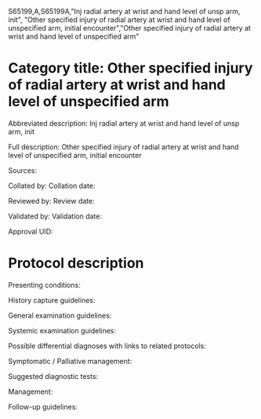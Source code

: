 S65199,A,S65199A,"Inj radial artery at wrist and hand level of unsp arm, init", "Other specified injury of radial artery at wrist and hand level of unspecified arm, initial encounter","Other specified injury of radial artery at wrist and hand level of unspecified arm"
# Category title: Other specified injury of radial artery at wrist and hand level of unspecified arm

Abbreviated description: Inj radial artery at wrist and hand level of unsp arm, init

Full description: Other specified injury of radial artery at wrist and hand level of unspecified arm, initial encounter

Sources:

Collated by:
Collation date:

Reviewed by:
Review date:

Validated by:
Validation date:

Approval UID:

# Protocol description

Presenting conditions:

History capture guidelines:

General examination guidelines:

Systemic examination guidelines:

Possible differential diagnoses with links to related protocols:

Symptomatic / Palliative management:

Suggested diagnostic tests:

Management:

Follow-up guidelines:
